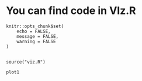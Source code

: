 # You can find code in VIz.R

```{r setup, include=FALSE}
knitr::opts_chunk$set(
	echo = FALSE,
	message = FALSE,
	warning = FALSE
)


source("viz.R")

plot1
```
